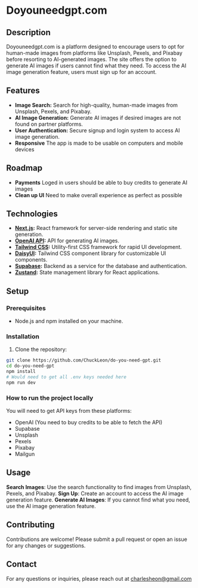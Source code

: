 # Doyouneedgpt.com

## Description

Doyouneedgpt.com is a platform designed to encourage users to opt for human-made images from platforms like Unsplash, Pexels, and Pixabay before resorting to AI-generated images.
The site offers the option to generate AI images if users cannot find what they need.
To access the AI image generation feature, users must sign up for an account.

## Features

- **Image Search:** Search for high-quality, human-made images from Unsplash, Pexels, and Pixabay.
- **AI Image Generation:** Generate AI images if desired images are not found on partner platforms.
- **User Authentication:** Secure signup and login system to access AI image generation.
- **Responsive** The app is made to be usable on computers and mobile devices

## Roadmap

- **Payments** Loged in users should be able to buy credits to generate AI images
- **Clean up UI** Need to make overall experience as perfect as possible

## Technologies

- **[Next.js](https://nextjs.org/):** React framework for server-side rendering and static site generation.
- **[OpenAI API](https://openai.com/api/):** API for generating AI images.
- **[Tailwind CSS](https://tailwindcss.com/):** Utility-first CSS framework for rapid UI development.
- **[DaisyUI](https://daisyui.com/):** Tailwind CSS component library for customizable UI components.
- **[Supabase](https://supabase.com/):** Backend as a service for the database and authentication.
- **[Zustand](https://zustand-demo.pmnd.rs/):** State management library for React applications.

## Setup

### Prerequisites

- Node.js and npm installed on your machine.

### Installation

1. Clone the repository:

```bash
git clone https://github.com/ChuckLeon/do-you-need-gpt.git
cd do-you-need-gpt
npm install
# Would need to get all .env keys needed here
npm run dev
```

### How to run the project locally

You will need to get API keys from these platforms:

- OpenAI (You need to buy credits to be able to fetch the API)
- Supabase
- Unsplash
- Pexels
- Pixabay
- Mailgun

## Usage

**Search Images**: Use the search functionality to find images from Unsplash, Pexels, and Pixabay.
**Sign Up**: Create an account to access the AI image generation feature.
**Generate AI Images**: If you cannot find what you need, use the AI image generation feature.

## Contributing

Contributions are welcome! Please submit a pull request or open an issue for any changes or suggestions.

## Contact

For any questions or inquiries, please reach out at charlesheon@gmail.com
